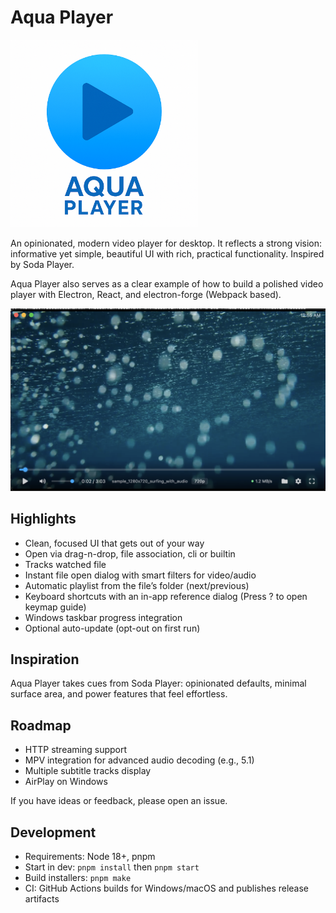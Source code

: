 # Aqua Player

<img src="./assets/banner.png" alt="Aqua Player banner" width="300" />

An opinionated, modern video player for desktop. It reflects a strong vision: informative yet simple, beautiful UI with rich, practical functionality. Inspired by Soda Player.

Aqua Player also serves as a clear example of how to build a polished video player with Electron, React, and electron-forge (Webpack based).

<img src="./assets/demo.png" alt="Aqua Player" width="650" />

## Highlights

- Clean, focused UI that gets out of your way
- Open via drag-n-drop, file association, cli or builtin
- Tracks watched file
- Instant file open dialog with smart filters for video/audio
- Automatic playlist from the file’s folder (next/previous)
- Keyboard shortcuts with an in-app reference dialog (Press ? to open keymap guide)
- Windows taskbar progress integration
- Optional auto-update (opt-out on first run)

## Inspiration

Aqua Player takes cues from Soda Player: opinionated defaults, minimal surface area, and power features that feel effortless.

## Roadmap

- HTTP streaming support
- MPV integration for advanced audio decoding (e.g., 5.1)
- Multiple subtitle tracks display
- AirPlay on Windows

If you have ideas or feedback, please open an issue.

## Development

- Requirements: Node 18+, pnpm
- Start in dev: `pnpm install` then `pnpm start`
- Build installers: `pnpm make`
- CI: GitHub Actions builds for Windows/macOS and publishes release artifacts
